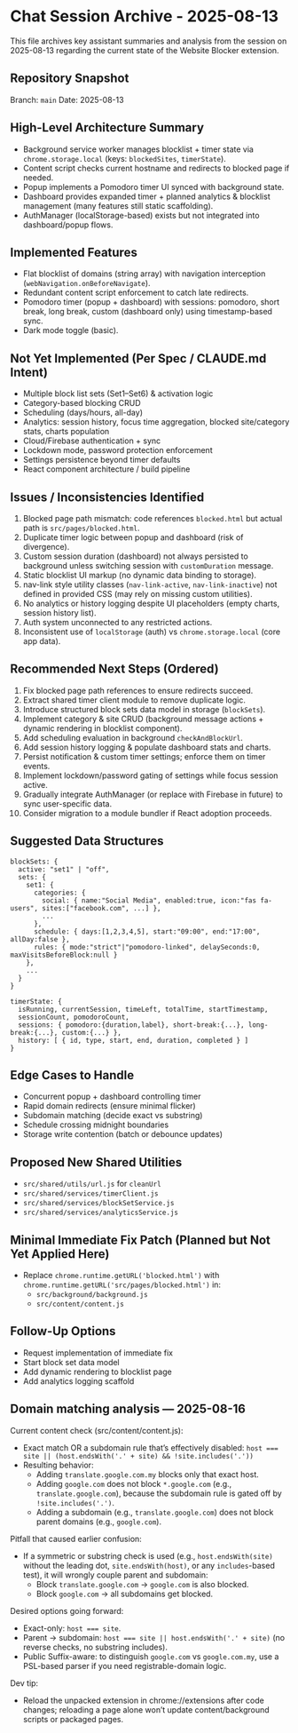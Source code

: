 # Chat Session Archive - 2025-08-13

This file archives key assistant summaries and analysis from the session on 2025-08-13 regarding the current state of the Website Blocker extension.

## Repository Snapshot

Branch: `main`
Date: 2025-08-13

## High-Level Architecture Summary

- Background service worker manages blocklist + timer state via `chrome.storage.local` (keys: `blockedSites`, `timerState`).
- Content script checks current hostname and redirects to blocked page if needed.
- Popup implements a Pomodoro timer UI synced with background state.
- Dashboard provides expanded timer + planned analytics & blocklist management (many features still static scaffolding).
- AuthManager (localStorage-based) exists but not integrated into dashboard/popup flows.

## Implemented Features

- Flat blocklist of domains (string array) with navigation interception (`webNavigation.onBeforeNavigate`).
- Redundant content script enforcement to catch late redirects.
- Pomodoro timer (popup + dashboard) with sessions: pomodoro, short break, long break, custom (dashboard only) using timestamp-based sync.
- Dark mode toggle (basic).

## Not Yet Implemented (Per Spec / CLAUDE.md Intent)

- Multiple block list sets (Set1–Set6) & activation logic
- Category-based blocking CRUD
- Scheduling (days/hours, all-day)
- Analytics: session history, focus time aggregation, blocked site/category stats, charts population
- Cloud/Firebase authentication + sync
- Lockdown mode, password protection enforcement
- Settings persistence beyond timer defaults
- React component architecture / build pipeline

## Issues / Inconsistencies Identified

1. Blocked page path mismatch: code references `blocked.html` but actual path is `src/pages/blocked.html`.
2. Duplicate timer logic between popup and dashboard (risk of divergence).
3. Custom session duration (dashboard) not always persisted to background unless switching session with `customDuration` message.
4. Static blocklist UI markup (no dynamic data binding to storage).
5. nav-link style utility classes (`nav-link-active`, `nav-link-inactive`) not defined in provided CSS (may rely on missing custom utilities).
6. No analytics or history logging despite UI placeholders (empty charts, session history list).
7. Auth system unconnected to any restricted actions.
8. Inconsistent use of `localStorage` (auth) vs `chrome.storage.local` (core app data).

## Recommended Next Steps (Ordered)

1. Fix blocked page path references to ensure redirects succeed.
2. Extract shared timer client module to remove duplicate logic.
3. Introduce structured block sets data model in storage (`blockSets`).
4. Implement category & site CRUD (background message actions + dynamic rendering in blocklist component).
5. Add scheduling evaluation in background `checkAndBlockUrl`.
6. Add session history logging & populate dashboard stats and charts.
7. Persist notification & custom timer settings; enforce them on timer events.
8. Implement lockdown/password gating of settings while focus session active.
9. Gradually integrate AuthManager (or replace with Firebase in future) to sync user-specific data.
10. Consider migration to a module bundler if React adoption proceeds.

## Suggested Data Structures

```
blockSets: {
  active: "set1" | "off",
  sets: {
    set1: {
      categories: {
        social: { name:"Social Media", enabled:true, icon:"fas fa-users", sites:["facebook.com", ...] },
        ...
      },
      schedule: { days:[1,2,3,4,5], start:"09:00", end:"17:00", allDay:false },
      rules: { mode:"strict"|"pomodoro-linked", delaySeconds:0, maxVisitsBeforeBlock:null }
    },
    ...
  }
}

timerState: {
  isRunning, currentSession, timeLeft, totalTime, startTimestamp,
  sessionCount, pomodoroCount,
  sessions: { pomodoro:{duration,label}, short-break:{...}, long-break:{...}, custom:{...} },
  history: [ { id, type, start, end, duration, completed } ]
}
```

## Edge Cases to Handle

- Concurrent popup + dashboard controlling timer
- Rapid domain redirects (ensure minimal flicker)
- Subdomain matching (decide exact vs substring)
- Schedule crossing midnight boundaries
- Storage write contention (batch or debounce updates)

## Proposed New Shared Utilities

- `src/shared/utils/url.js` for `cleanUrl`
- `src/shared/services/timerClient.js`
- `src/shared/services/blockSetService.js`
- `src/shared/services/analyticsService.js`

## Minimal Immediate Fix Patch (Planned but Not Yet Applied Here)

- Replace `chrome.runtime.getURL('blocked.html')` with `chrome.runtime.getURL('src/pages/blocked.html')` in:
  - `src/background/background.js`
  - `src/content/content.js`

## Follow-Up Options

- Request implementation of immediate fix
- Start block set data model
- Add dynamic rendering to blocklist page
- Add analytics logging scaffold


## Domain matching analysis — 2025-08-16

Current content check (src/content/content.js):

- Exact match OR a subdomain rule that’s effectively disabled: `host === site || (host.endsWith('.' + site) && !site.includes('.'))`
- Resulting behavior:
  - Adding `translate.google.com.my` blocks only that exact host.
  - Adding `google.com` does not block `*.google.com` (e.g., `translate.google.com`), because the subdomain rule is gated off by `!site.includes('.')`.
  - Adding a subdomain (e.g., `translate.google.com`) does not block parent domains (e.g., `google.com`).

Pitfall that caused earlier confusion:

- If a symmetric or substring check is used (e.g., `host.endsWith(site)` without the leading dot, `site.endsWith(host)`, or any `includes`-based test), it will wrongly couple parent and subdomain:
  - Block `translate.google.com` → `google.com` is also blocked.
  - Block `google.com` → all subdomains get blocked.

Desired options going forward:

- Exact-only: `host === site`.
- Parent → subdomain: `host === site || host.endsWith('.' + site)` (no reverse checks, no substring includes).
- Public Suffix-aware: to distinguish `google.com` vs `google.com.my`, use a PSL-based parser if you need registrable-domain logic.

Dev tip:

- Reload the unpacked extension in chrome://extensions after code changes; reloading a page alone won’t update content/background scripts or packaged pages.
